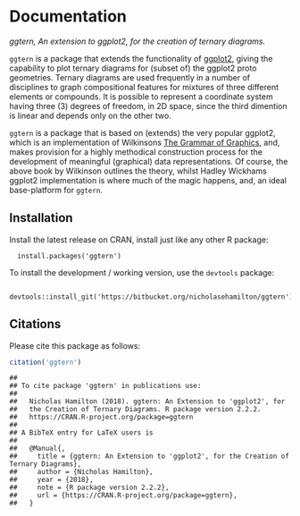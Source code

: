 # Documentation

*ggtern, An extension to ggplot2, for the creation of ternary diagrams.*

`ggtern` is a package that extends the functionality of [ggplot2](http://goo.gl/YDk79h), giving the capability to plot ternary diagrams for (subset of) the ggplot2 proto geometries. Ternary diagrams are used frequently in a number of disciplines to graph compositional features for mixtures of three different elements or compounds. It is possible to represent a coordinate system having three (3) degrees of freedom, in 2D space, since the third dimention is linear and depends only on the other two. 

`ggtern` is a package that is based on (extends) the very popular ggplot2, which is an implementation of Wilkinsons [The Grammar of Graphics](http://goo.gl/G5DEo3),  and, makes provision for a highly methodical construction process for the development  of meaningful (graphical) data representations. Of course, the above book by Wilkinson outlines the theory, whilst Hadley Wickhams ggplot2 implementation is where much of the magic happens, and, an ideal base-platform for `ggtern`.

## Installation

Install the latest release on CRAN, install just like any other R package:

```
  install.packages('ggtern')
```

To install the development / working version, use the `devtools` package:

```
  devtools::install_git('https://bitbucket.org/nicholasehamilton/ggtern')
```

## Citations

Please cite this package as follows:


```r
citation('ggtern')
```

```
## 
## To cite package 'ggtern' in publications use:
## 
##   Nicholas Hamilton (2018). ggtern: An Extension to 'ggplot2', for
##   the Creation of Ternary Diagrams. R package version 2.2.2.
##   https://CRAN.R-project.org/package=ggtern
## 
## A BibTeX entry for LaTeX users is
## 
##   @Manual{,
##     title = {ggtern: An Extension to 'ggplot2', for the Creation of Ternary Diagrams},
##     author = {Nicholas Hamilton},
##     year = {2018},
##     note = {R package version 2.2.2},
##     url = {https://CRAN.R-project.org/package=ggtern},
##   }
```

